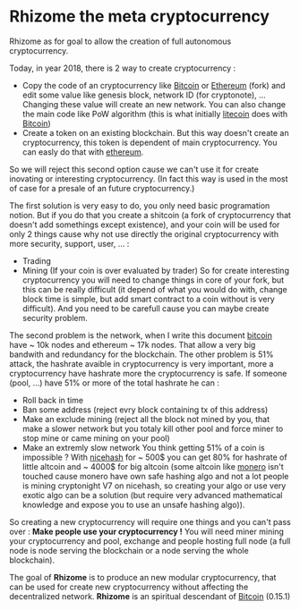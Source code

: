 # Rhizome the meta cryptocurrency

Rhizome as for goal to allow the creation of full autonomous cryptocurrency.

Today, in year 2018, there is 2 way to create cryptocurrency :
- Copy the code of an cryptocurrency like [Bitcoin](https://github.com/bitcoin/bitcoin) or [Ethereum](https://github.com/ethereum/go-ethereum) (fork) and edit some value like genesis block, network ID (for cryptonote), ... Changing these value will create an new network. You can also change the main code like PoW algorithm (this is what initially [litecoin](https://github.com/litecoin-project/litecoin) does with [Bitcoin](https://github.com/bitcoin/bitcoin))
- Create a token on an existing blockchain. But this way doesn't create an cryptocurrency, this token is dependent of main cryptocurrency. You can easly do that with [ethereum](https://ethereum.org/token).

So we will reject this second option cause we can't use it for create inovating or interesting cryptocurrency. (In fact this way is used in the most of case for a presale of an future cryptocurrency.)

The first solution is very easy to do, you only need basic programation notion. But if you do that you create a shitcoin (a fork of cryptocurrency that doesn't add somethings except existence), and your coin will be used for only 2 things cause why not use directly the original cryptocurrency with more security, support, user, ... :
- Trading
- Mining (If your coin is over evaluated by trader)
So for create interesting cryptocurrency you will need to change things in core of your fork, but this can be really difficult (it depend of what you would do with, change block time is simple, but add smart contract to a coin without is very difficult).
And you need to be carefull cause you can maybe create security problem.

The second problem is the network, when I write this document [bitcoin](https://github.com/bitcoin/bitcoin) have ~ 10k nodes and ethereum ~ 17k nodes.
That allow a very big bandwith and redundancy for the blockchain.
The other problem is 51% attack, the hashrate avaible in cryptocurrency is very important, more a cryptocurrency have hashrate more the cryptocurrency is safe.
If someone (pool, ...) have 51% or more of the total hashrate he can :
- Roll back in time
- Ban some address (reject evry block containing tx of this address)
- Make an exclude mining (reject all the block not mined by you, that make a slower network but you totaly kill other pool and force miner to stop mine or came mining on your pool)
- Make an extremly slow network
You think getting 51% of a coin is impossible ?
With [nicehash](https://www.nicehash.com/) for ~ 500$ you can get 80% for hashrate of little altcoin and ~ 4000$ for big altcoin (some altcoin like [monero](https://github.com/monero-project/monero) isn't touched cause monero have own safe hashing algo and not a lot people is mining cryptonight V7 on nicehash, so creating your algo or use very exotic algo can be a solution (but require very advanced mathematical knowledge and expose you to use an unsafe hashing algo)).

So creating a new cryptocurrency will require one things and you can't pass over :
**Make people use your cryptocurrency !**
You will need miner mining your cryptocurrency and pool, exchange and people hosting full node (a full node is node serving the blockchain or a node serving the whole blockchain).

The goal of **Rhizome** is to produce an new modular cryptocurrency, that can be used for create new cryptocurrency without affecting the decentralized network.
**Rhizome** is an spiritual descendant of [Bitcoin](https://github.com/bitcoin/bitcoin) (0.15.1)
